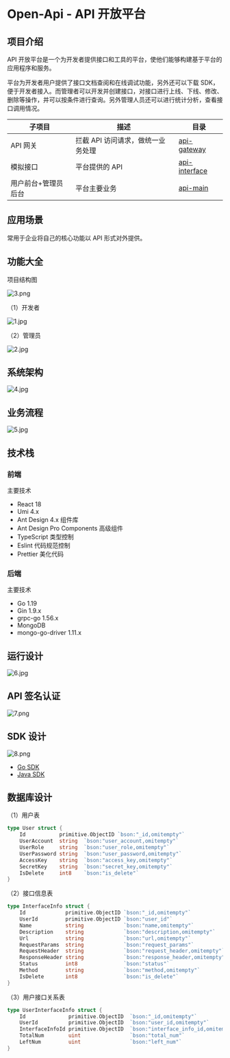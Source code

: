# Open-Api - API 开放平台
## 项目介绍
API 开放平台是一个为开发者提供接口和工具的平台，使他们能够构建基于平台的应用程序和服务。

平台为开发者用户提供了接口文档查阅和在线调试功能，另外还可以下载 SDK，便于开发者接入。而管理者可以开发并创建接口，对接口进行上线、下线、修改、删除等操作，并可以按条件进行查询。另外管理人员还可以进行统计分析，查看接口调用情况。 

| 子项目              | 描述                              | 目录          |
| ------------------- | --------------------------------- | ------------- |
| API 网关            | 拦截 API 访问请求，做统一业务处理 | [api-gateway](https://github.com/jianping5/open-api/tree/main/api-gateway)   |
| 模拟接口            | 平台提供的 API                    | [api-interface](https://github.com/jianping5/open-api/tree/main/api-interface) |
| 用户前台+管理员后台 | 平台主要业务                      | [api-main](https://github.com/jianping5/open-api/tree/main/api-main)      |


## 应用场景
常用于企业将自己的核心功能以 API 形式对外提供。

## 功能大全
项目结构图

![3.png](image/3.png)

（1）开发者

![1.jpg](image/1.jpg)


（2）管理员

![2.jpg](image/2.jpg)

## 系统架构
![4.jpg](image/4.jpg)

## 业务流程
![5.jpg](image/5.jpg)

## 技术栈
### 前端
主要技术
- React 18
- Umi 4.x
- Ant Design 4.x 组件库
- Ant Design Pro Components 高级组件
- TypeScript 类型控制
- Eslint 代码规范控制
- Prettier 美化代码

### 后端
主要技术
- Go 1.19
- Gin 1.9.x
- grpc-go 1.56.x
- MongoDB
- mongo-go-driver 1.11.x

## 运行设计
![6.jpg](image/6.jpg)

## API 签名认证
![7.png](image/7.png)

## SDK 设计
![8.png](image/8.png)

- [Go SDK](https://github.com/jianping5/open-api-sdk-go)
- [Java SDK](https://github.com/jianping5/open-api-sdk-java)

## 数据库设计
（1）用户表
```Go
type User struct {
    Id           primitive.ObjectID `bson:"_id,omitempty"`
    UserAccount  string  `bson:"user_account,omitempty"`
    UserRole     string  `bson:"user_role,omitempty"`
    UserPassword string  `bson:"user_password,omitempty"`
    AccessKey    string  `bson:"access_key,omitempty"`
    SecretKey    string  `bson:"secret_key,omitempty"`
    IsDelete     int8    `bson:"is_delete"`
}
```
（2）接口信息表
```Go
type InterfaceInfo struct {
    Id             primitive.ObjectID `bson:"_id,omitempty"`
    UserId         primitive.ObjectID `bson:"user_id"`
    Name           string             `bson:"name,omitempty"`
    Description    string             `bson:"description,omitempty"`
    Url            string             `bson:"url,omitempty"`
    RequestParams  string             `bson:"request_params"`
    RequestHeader  string             `bson:"request_header,omitempty"`
    ResponseHeader string             `bson:"response_header,omitempty"`
    Status         int8               `bson:"status"`
    Method         string             `bson:"method,omitempty"`
    IsDelete       int8               `bson:"is_delete"`
}
```
（3）用户接口关系表
```Go
type UserInterfaceInfo struct {
    Id              primitive.ObjectID  `bson:"_id,omitempty"`
    UserId          primitive.ObjectID  `bson:"user_id,omitempty"`
    InterfaceInfoId primitive.ObjectID  `bson:"interface_info_id,omitempty"`
    TotalNum        uint                `bson:"total_num"`
    LeftNum         uint                `bson:"left_num"`
}
```